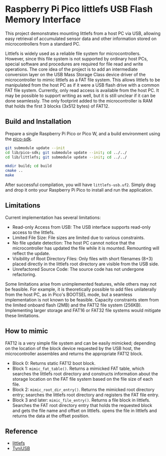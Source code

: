 # Raspberry Pi Pico littlefs USB Flash Memory Interface

This project demonstrates mounting littlefs from a host PC via USB, allowing easy retrieval of accumulated sensor data and other information stored on microcontrollers from a standard PC.

Littlefs is widely used as a reliable file system for microcontrollers. However, since this file system is not supported by ordinary host PCs, special software and procedures are required for file read and write operations. The core idea of the project is to add an intermediate conversion layer on the USB Mass Storage Class device driver of the microcontroller to mimic littlefs as a FAT file system. This allows littlefs to be manipulated from the host PC as if it were a USB flash drive with a common FAT file system. Currently, only read access is available from the host PC. It may be possible to support writing as well, but it is still unclear if it can be done seamlessly.
The only footprint added to the microcontroller is RAM that holds the first 3 blocks (3x512 bytes) of FAT12.

## Build and Installation

Prepare a single Raspberry Pi Pico or Pico W, and a build environment using the [pico-sdk](https://github.com/raspberrypi/pico-sdk).

```bash
git submodule update --init
cd lib/pico-sdk; git submodule update --init; cd ../../
cd lib/littlefs; git submodule update --init; cd ../../

mkdir build; cd build
cmake ..
make
```

After successful compilation, you will have `littlefs-usb.uf2`. Simply drag and drop it onto your Raspberry Pi Pico to install and run the application.

## Limitations

Current implementation has several limitations:

- Read-only Access from USB: The USB interface supports read-only access to the littlefs.
- Limited File Size: File sizes are limited due to various constraints.
- No file update detection: The host PC cannot notice that the microcontroller has updated the file while it is mounted. Remounting will reflect the update.
- Visibility of Root Directory Files: Only files with short filenames (8+3) placed directly in the littlefs root directory are visible from the USB side.
- Unrefactored Source Code: The source code has not undergone refactoring.

Some limitations arise from unimplemented features, while others may not be feasible. For example, it is theoretically possible to add files unilaterally from the host PC, as in Pico's BOOTSEL mode, but a seamless implementation is not known to be feasible. Capacity constraints stem from the limited onboard flash (2MB) and the FAT12 file system (256KB). Implementing larger storage and FAT16 or FAT32 file systems would mitigate these limitations.

## How to mimic

FAT12 is a very simple file system and can be easily mimicked; depending on the location of the block device requested by the USB host, the microcontroller assembles and returns the appropriate FAT12 block.

- Block 0: Returns static FAT12 boot block.
- Block 1: `mimic_fat_table()`. Returns a mimicked FAT table, which searches the littlefs root directory and constructs information about the storage location on the FAT file system based on the file size of each file.
- Block 2: `mimic_root_dir_entry()`. Returns the mimicked root directory entry; searches the littlefs root directory and registers the FAT file entry.
- Block 3 and later: `mimic_file_entry()`. Returns a file block in littlefs. Searches the FAT root directory entry that holds the requested block and gets the file name and offset on littlefs. opens the file in littlefs and returns the data at the offset position.

## Reference

- [littlefs](https://github.com/littlefs-project/littlefs)
- [TyniUSB](https://docs.tinyusb.org/en/latest/)
